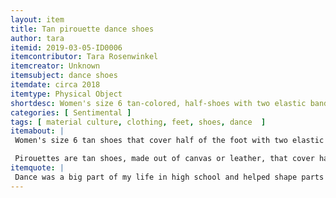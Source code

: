 ```yaml
---
layout: item
title: Tan pirouette dance shoes
author: tara
itemid: 2019-03-05-ID0006
itemcontributor: Tara Rosenwinkel
itemcreator: Unknown
itemsubject: dance shoes
itemdate: circa 2018
itemtype: Physical Object
shortdesc: Women's size 6 tan-colored, half-shoes with two elastic bands that go around the heel/ankle. 
categories: [ Sentimental ]
tags: [ material culture, clothing, feet, shoes, dance  ]
itemabout: |  
 Women's size 6 tan shoes that cover half of the foot with two elastic bands that go around the heel/ankle.

 Pirouettes are tan shoes, made out of canvas or leather, that cover half of the foot with two elastic bands that go around the heel and ankle. They began to emerge in the dance world when modern dance styles became more popular.  This called for a change in [dancewear](www.jstor.org/stable/40259742).  Untraditional kinds of movement required women to have footwear that enabled them to have their feet planted firmly on the ground.  The exposed heel and flexible material around the toes allows for the wearer to have more grip on the floor when in motion.
itemquote: |
 Dance was a big part of my life in high school and helped shape parts of my personality by teaching me valuable life skills as well as dance skills.
---
```


[//]: # (This contributor would like to remain anonymous)
